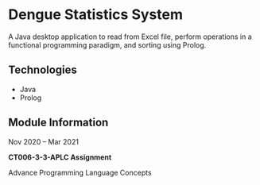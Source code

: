 # Dengue Statistics System
A Java desktop application to read from Excel file, perform operations in a functional programming paradigm, and sorting using Prolog.

## Technologies
* Java
* Prolog

## Module Information
Nov 2020 – Mar 2021

**CT006-3-3-APLC Assignment**

Advance Programming Language Concepts
